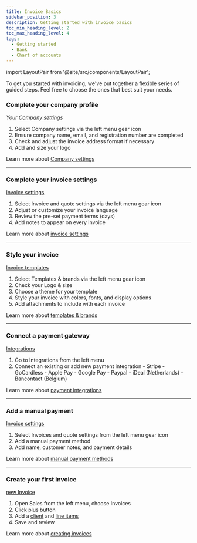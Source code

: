 ```yaml
---
title: Invoice Basics
sidebar_position: 3
description: Getting started with invoice basics
toc_min_heading_level: 2
toc_max_heading_level: 4
tags:
  - Getting started
  - Bank
  - Chart of accounts
---
```


import LayoutPair from '@site/src/components/LayoutPair';

To get you started with invoicing, we've put together a flexible series of guided steps. Feel free to choose the ones that best suit your needs.

### Complete your company profile

<LayoutPair imageUrl="https://demo.fiskl.com/e/clzslzx7e000ojs0c77egmpf2/tour">

  *Your [Company settings](https://my.fiskl.com/company-settings)*
  1. Select Company settings via the left menu gear icon
  1. Ensure company name, email, and registration number are completed
  1. Check and adjust the invoice address format if necessary
  1. Add and size your logo

  Learn more about [Company settings](../Settings-Configurations/company-settings)

</LayoutPair>

---

### Complete your invoice settings

<LayoutPair imageUrl="https://demo.fiskl.com/e/clztlpcv10064jx0cn42tfo2h/tour">

  [Invoice settings](https://my.fiskl.com/invoice-settings)
  1. Select Invoice and quote settings via the left menu gear icon
  2. Adjust or customize your invoice language
  3. Review the pre-set payment terms (days)
  4. Add notes to appear on every invoice

  Learn more about [invoice settings](../Settings-Configurations/invoice-and-quote-settings)

</LayoutPair>

---

### Style your invoice

<LayoutPair imageUrl="https://demo.fiskl.com/e/clzslzx7e000ojs0c77egmpf2/tour">

  [Invoice templates](https://my.fiskl.com/templates)
  1. Select Templates & brands via the left menu gear icon
  2. Check your Logo & size
  3. Choose a theme for your template
  4. Style your invoice with colors, fonts, and display options
  5. Add attachments to include with each invoice

  Learn more about [templates & brands](../Settings-Configurations/templates-and-brands)

</LayoutPair>

---

### Connect a payment gateway

<LayoutPair imageUrl="https://demo.fiskl.com/e/clzslzx7e000ojs0c77egmpf2/tour">

  [Integrations](https://my.fiskl.com/integration/payment)
  1. Go to Integrations from the left menu
  2. Connect an existing or add new payment integration
    - Stripe
    - GoCardless
    - Apple Pay
    - Google Pay
    - Paypal
    - iDeal (Netherlands)
    - Bancontact (Belgium)


  Learn more about [payment integrations](../Integrations/Payment-Gateways/_category_.json)

</LayoutPair>

---

### Add a manual payment

<LayoutPair imageUrl="https://demo.fiskl.com/e/clzslzx7e000ojs0c77egmpf2/tour">

  [Invoice settings](https://my.fiskl.com/invoice-settings)
  1. Select Invoices and quote settings from the left menu gear icon
  2. Add a manual payment method
  3. Add name, customer notes, and payment details

  Learn more about [manual payment methods](../Settings-Configurations/invoice-and-quote-settings#payment-methods)

</LayoutPair>

---

### Create your first invoice

<LayoutPair imageUrl="https://demo.fiskl.com/e/clzslzx7e000ojs0c77egmpf2/tour">

  [new Invoice](https://my.fiskl.com/invoices/new)
  1. Open Sales from the left menu, choose Invoices
  2. Click plus button
  3. Add a [client](../Core-Features/Clients-Vendors/clients.md) and [line items](../Core-Features/Line-Items/_category_.json)
  4. Save and review

  Learn more about [creating invoices](../Core-Features/Invoicing/creating-invoices.md)

</LayoutPair>

